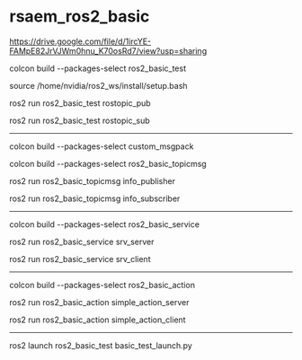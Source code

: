 # rsaem_ros2_basic

https://drive.google.com/file/d/1ircYE-FAMpE82JrVJWm0hnu_K70osRd7/view?usp=sharing

colcon build --packages-select ros2_basic_test

source /home/nvidia/ros2_ws/install/setup.bash

ros2 run ros2_basic_test rostopic_pub

ros2 run ros2_basic_test rostopic_sub

--------------------------

colcon build --packages-select custom_msgpack

colcon build --packages-select ros2_basic_topicmsg


ros2 run ros2_basic_topicmsg info_publisher

ros2 run ros2_basic_topicmsg info_subscriber

-----------------

colcon build --packages-select ros2_basic_service

ros2 run ros2_basic_service srv_server

ros2 run ros2_basic_service srv_client

-----------------

colcon build --packages-select ros2_basic_action

ros2 run ros2_basic_action simple_action_server

ros2 run ros2_basic_action simple_action_client

------------

ros2 launch ros2_basic_test basic_test_launch.py




